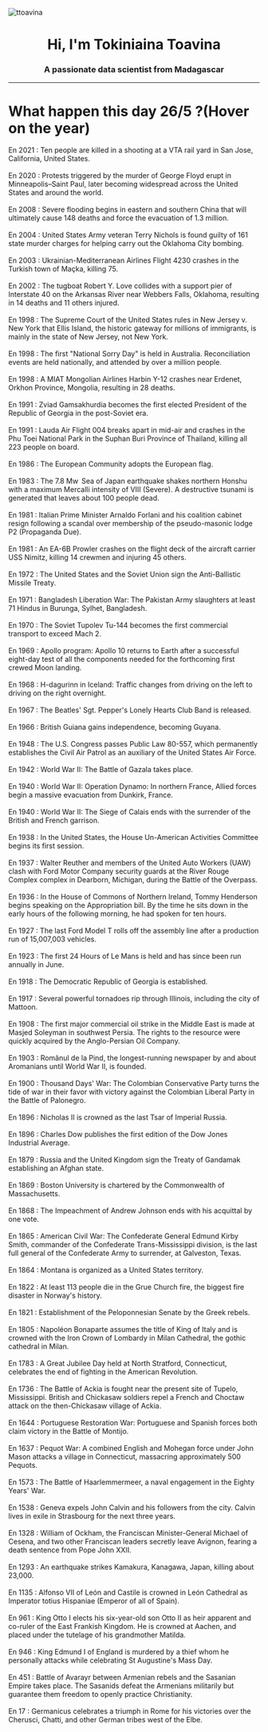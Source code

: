 
<p align="left"> <img src="https://komarev.com/ghpvc/?username=ttoavina&label=Profile%20views&color=0e75b6&style=flat" alt="ttoavina" /> </p>
<h1 align="center">Hi, I'm Tokiniaina Toavina</h1>
<h3 align="center">A passionate data scientist from Madagascar</h3>
    
<hr/>
<h1> What happen this day 26/5 ?(Hover on the year)</h1>

En 2021 : Ten people are killed in a shooting at a VTA rail yard in San Jose, California, United States.
<br/><br/>
En 2020 : Protests triggered by the murder of George Floyd erupt in Minneapolis–Saint Paul, later becoming widespread across the United States and around the world.
<br/><br/>
En 2008 : Severe flooding begins in eastern and southern China that will ultimately cause 148 deaths and force the evacuation of 1.3 million.
<br/><br/>
En 2004 : United States Army veteran Terry Nichols is found guilty of 161 state murder charges for helping carry out the Oklahoma City bombing.
<br/><br/>
En 2003 : Ukrainian-Mediterranean Airlines Flight 4230 crashes in the Turkish town of Maçka, killing 75.
<br/><br/>
En 2002 : The tugboat Robert Y. Love collides with a support pier of Interstate 40 on the Arkansas River near Webbers Falls, Oklahoma, resulting in 14 deaths and 11 others injured.
<br/><br/>
En 1998 : The Supreme Court of the United States rules in New Jersey v. New York that Ellis Island, the historic gateway for millions of immigrants, is mainly in the state of New Jersey, not New York.
<br/><br/>
En 1998 : The first "National Sorry Day" is held in Australia. Reconciliation events are held nationally, and attended by over a million people.
<br/><br/>
En 1998 : A MIAT Mongolian Airlines Harbin Y-12 crashes near Erdenet, Orkhon Province, Mongolia, resulting in 28 deaths.
<br/><br/>
En 1991 : Zviad Gamsakhurdia becomes the first elected President of the Republic of Georgia in the post-Soviet era.
<br/><br/>
En 1991 : Lauda Air Flight 004 breaks apart in mid-air and crashes in the Phu Toei National Park in the Suphan Buri Province of Thailand, killing all 223 people on board.
<br/><br/>
En 1986 : The European Community adopts the European flag.
<br/><br/>
En 1983 : The 7.8 Mw  Sea of Japan earthquake shakes northern Honshu with a maximum Mercalli intensity of VIII (Severe). A destructive tsunami is generated that leaves about 100 people dead.
<br/><br/>
En 1981 : Italian Prime Minister Arnaldo Forlani and his coalition cabinet resign following a scandal over membership of the pseudo-masonic lodge P2 (Propaganda Due).
<br/><br/>
En 1981 : An EA-6B Prowler crashes on the flight deck of the aircraft carrier USS Nimitz, killing 14 crewmen and injuring 45 others.
<br/><br/>
En 1972 : The United States and the Soviet Union sign the Anti-Ballistic Missile Treaty.
<br/><br/>
En 1971 : Bangladesh Liberation War: The Pakistan Army slaughters at least 71 Hindus in Burunga, Sylhet, Bangladesh.
<br/><br/>
En 1970 : The Soviet Tupolev Tu-144 becomes the first commercial transport to exceed Mach 2.
<br/><br/>
En 1969 : Apollo program: Apollo 10 returns to Earth after a successful eight-day test of all the components needed for the forthcoming first crewed Moon landing.
<br/><br/>
En 1968 : H-dagurinn in Iceland: Traffic changes from driving on the left to driving on the right overnight.
<br/><br/>
En 1967 : The Beatles' Sgt. Pepper's Lonely Hearts Club Band is released.
<br/><br/>
En 1966 : British Guiana gains independence, becoming Guyana.
<br/><br/>
En 1948 : The U.S. Congress passes Public Law 80-557, which permanently establishes the Civil Air Patrol as an auxiliary of the United States Air Force.
<br/><br/>
En 1942 : World War II: The Battle of Gazala takes place.
<br/><br/>
En 1940 : World War II: Operation Dynamo: In northern France, Allied forces begin a massive evacuation from Dunkirk, France.
<br/><br/>
En 1940 : World War II: The Siege of Calais ends with the surrender of the British and French garrison.
<br/><br/>
En 1938 : In the United States, the House Un-American Activities Committee begins its first session.
<br/><br/>
En 1937 : Walter Reuther and members of the United Auto Workers (UAW) clash with Ford Motor Company security guards at the River Rouge Complex complex in Dearborn, Michigan, during the Battle of the Overpass.
<br/><br/>
En 1936 : In the House of Commons of Northern Ireland, Tommy Henderson begins speaking on the Appropriation bill. By the time he sits down in the early hours of the following morning, he had spoken for ten hours.
<br/><br/>
En 1927 : The last Ford Model T rolls off the assembly line after a production run of 15,007,003 vehicles.
<br/><br/>
En 1923 : The first 24 Hours of Le Mans is held and has since been run annually in June.
<br/><br/>
En 1918 : The Democratic Republic of Georgia is established.
<br/><br/>
En 1917 : Several powerful tornadoes rip through Illinois, including the city of Mattoon.
<br/><br/>
En 1908 : The first major commercial oil strike in the Middle East is made at Masjed Soleyman in southwest Persia. The rights to the resource were quickly acquired by the Anglo-Persian Oil Company.
<br/><br/>
En 1903 : Românul de la Pind, the longest-running newspaper by and about Aromanians until World War II, is founded.
<br/><br/>
En 1900 : Thousand Days' War: The Colombian Conservative Party turns the tide of war in their favor with victory against the Colombian Liberal Party in the Battle of Palonegro.
<br/><br/>
En 1896 : Nicholas II is crowned as the last Tsar of Imperial Russia.
<br/><br/>
En 1896 : Charles Dow publishes the first edition of the Dow Jones Industrial Average.
<br/><br/>
En 1879 : Russia and the United Kingdom sign the Treaty of Gandamak establishing an Afghan state.
<br/><br/>
En 1869 : Boston University is chartered by the Commonwealth of Massachusetts.
<br/><br/>
En 1868 : The Impeachment of Andrew Johnson ends with his acquittal by one vote.
<br/><br/>
En 1865 : American Civil War: The Confederate General Edmund Kirby Smith, commander of the Confederate Trans-Mississippi division, is the last full general of the Confederate Army to surrender, at Galveston, Texas.
<br/><br/>
En 1864 : Montana is organized as a United States territory.
<br/><br/>
En 1822 : At least 113 people die in the Grue Church fire, the biggest fire disaster in Norway's history.
<br/><br/>
En 1821 : Establishment of the Peloponnesian Senate by the Greek rebels.
<br/><br/>
En 1805 : Napoléon Bonaparte assumes the title of King of Italy and is crowned with the Iron Crown of Lombardy in Milan Cathedral, the gothic cathedral in Milan.
<br/><br/>
En 1783 : A Great Jubilee Day held at North Stratford, Connecticut, celebrates the end of fighting in the American Revolution.
<br/><br/>
En 1736 : The Battle of Ackia is fought near the present site of Tupelo, Mississippi. British and Chickasaw soldiers repel a French and Choctaw attack on the then-Chickasaw village of Ackia.
<br/><br/>
En 1644 : Portuguese Restoration War: Portuguese and Spanish forces both claim victory in the Battle of Montijo.
<br/><br/>
En 1637 : Pequot War: A combined English and Mohegan force under John Mason attacks a village in Connecticut, massacring approximately 500 Pequots.
<br/><br/>
En 1573 : The Battle of Haarlemmermeer, a naval engagement in the Eighty Years' War.
<br/><br/>
En 1538 : Geneva expels John Calvin and his followers from the city. Calvin lives in exile in Strasbourg for the next three years.
<br/><br/>
En 1328 : William of Ockham, the Franciscan Minister-General Michael of Cesena, and two other Franciscan leaders secretly leave Avignon, fearing a death sentence from Pope John XXII.
<br/><br/>
En 1293 : An earthquake strikes Kamakura, Kanagawa, Japan, killing about 23,000.
<br/><br/>
En 1135 : Alfonso VII of León and Castile is crowned in León Cathedral as Imperator totius Hispaniae (Emperor of all of Spain).
<br/><br/>
En 961 : King Otto I elects his six-year-old son Otto II as heir apparent and co-ruler of the East Frankish Kingdom. He is crowned at Aachen, and placed under the tutelage of his grandmother Matilda.
<br/><br/>
En 946 : King Edmund I of England is murdered by a thief whom he personally attacks while celebrating St Augustine's Mass Day.
<br/><br/>
En 451 : Battle of Avarayr between Armenian rebels and the Sasanian Empire takes place. The Sasanids defeat the Armenians militarily but guarantee them freedom to openly practice Christianity.
<br/><br/>
En 17 : Germanicus celebrates a triumph in Rome for his victories over the Cherusci, Chatti, and other German tribes west of the Elbe.
<br/><br/>
